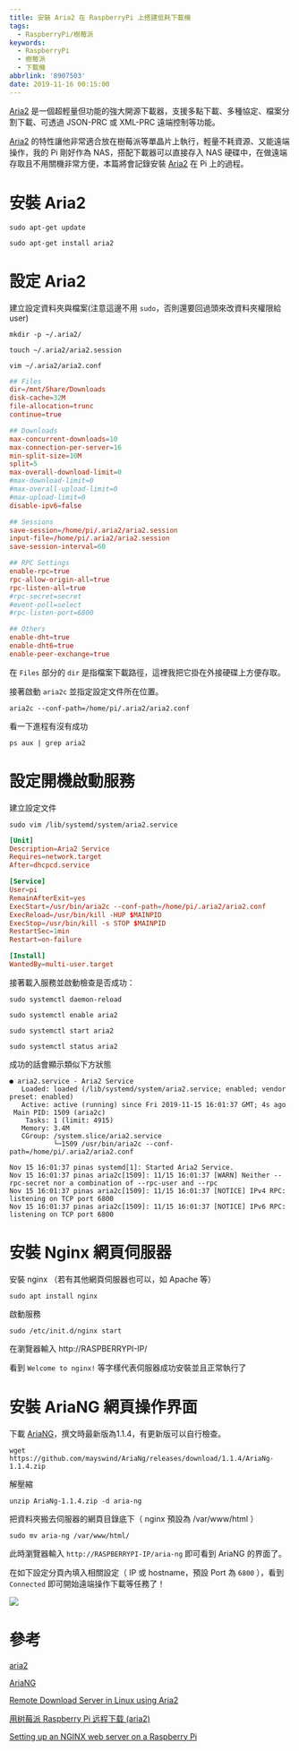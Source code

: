 ```yaml
---
title: 安裝 Aria2 在 RaspberryPi 上搭建低耗下載機
tags:
  - RaspberryPi/樹莓派
keywords:
  - RaspberryPi
  - 樹莓派
  - 下載機
abbrlink: '8907503'
date: 2019-11-16 00:15:00
---
```


[Aria2](https://aria2.github.io/) 是一個超輕量但功能的強大開源下載器，支援多點下載、多種協定、檔案分割下載、可透過 JSON-PRC 或 XML-PRC 遠端控制等功能。<!--more-->

[Aria2](https://aria2.github.io/) 的特性讓他非常適合放在樹莓派等單晶片上執行，輕量不耗資源、又能遠端操作，我的 Pi 剛好作為 NAS，搭配下載器可以直接存入 NAS 硬碟中，在做遠端存取且不用關機非常方便，本篇將會記錄安裝 [Aria2](https://aria2.github.io/) 在 Pi 上的過程。

# 安裝 Aria2

`sudo apt-get update`

`sudo apt-get install aria2`

# 設定 Aria2

建立設定資料夾與檔案(注意這邊不用 `sudo`，否則還要回過頭來改資料夾權限給 user)

`mkdir -p ~/.aria2/`

`touch ~/.aria2/aria2.session`

`vim ~/.aria2/aria2.conf`

```conf
## Files
dir=/mnt/Share/Downloads
disk-cache=32M
file-allocation=trunc
continue=true

## Downloads
max-concurrent-downloads=10
max-connection-per-server=16
min-split-size=10M
split=5
max-overall-download-limit=0
#max-download-limit=0
#max-overall-upload-limit=0
#max-upload-limit=0
disable-ipv6=false

## Sessions
save-session=/home/pi/.aria2/aria2.session
input-file=/home/pi/.aria2/aria2.session
save-session-interval=60

## RPC Settings
enable-rpc=true
rpc-allow-origin-all=true
rpc-listen-all=true
#rpc-secret=secret
#event-poll=select
#rpc-listen-port=6800

## Others
enable-dht=true
enable-dht6=true
enable-peer-exchange=true
```

在 `Files` 部分的 `dir` 是指檔案下載路徑，這裡我把它掛在外接硬碟上方便存取。

接著啟動 `aria2c` 並指定設定文件所在位置。

`aria2c --conf-path=/home/pi/.aria2/aria2.conf`

看一下進程有沒有成功

`ps aux | grep aria2`

# 設定開機啟動服務

建立設定文件

`sudo vim /lib/systemd/system/aria2.service`

```conf
[Unit]
Description=Aria2 Service
Requires=network.target
After=dhcpcd.service

[Service]
User=pi
RemainAfterExit=yes
ExecStart=/usr/bin/aria2c --conf-path=/home/pi/.aria2/aria2.conf
ExecReload=/usr/bin/kill -HUP $MAINPID
ExecStop=/usr/bin/kill -s STOP $MAINPID
RestartSec=1min
Restart=on-failure

[Install]
WantedBy=multi-user.target
```

接著載入服務並啟動檢查是否成功：

`sudo systemctl daemon-reload`

`sudo systemctl enable aria2`

`sudo systemctl start aria2`

`sudo systemctl status aria2`

成功的話會顯示類似下方狀態

```shell
● aria2.service - Aria2 Service
   Loaded: loaded (/lib/systemd/system/aria2.service; enabled; vendor preset: enabled)
   Active: active (running) since Fri 2019-11-15 16:01:37 GMT; 4s ago
 Main PID: 1509 (aria2c)
    Tasks: 1 (limit: 4915)
   Memory: 3.4M
   CGroup: /system.slice/aria2.service
           └─1509 /usr/bin/aria2c --conf-path=/home/pi/.aria2/aria2.conf

Nov 15 16:01:37 pinas systemd[1]: Started Aria2 Service.
Nov 15 16:01:37 pinas aria2c[1509]: 11/15 16:01:37 [WARN] Neither --rpc-secret nor a combination of --rpc-user and --rpc
Nov 15 16:01:37 pinas aria2c[1509]: 11/15 16:01:37 [NOTICE] IPv4 RPC: listening on TCP port 6800
Nov 15 16:01:37 pinas aria2c[1509]: 11/15 16:01:37 [NOTICE] IPv6 RPC: listening on TCP port 6800
```

# 安裝 Nginx 網頁伺服器

安裝 nginx （若有其他網頁伺服器也可以，如 Apache 等）

`sudo apt install nginx`

啟動服務

`sudo /etc/init.d/nginx start`

在瀏覽器輸入 http://RASPBERRYPI-IP/

看到 `Welcome to nginx!` 等字樣代表伺服器成功安裝並且正常執行了

# 安裝 AriaNG 網頁操作界面

下載 [AriaNG](https://github.com/mayswind/AriaNg/releases)，撰文時最新版為1.1.4，有更新版可以自行檢查。

`wget https://github.com/mayswind/AriaNg/releases/download/1.1.4/AriaNg-1.1.4.zip`

解壓縮

`unzip AriaNg-1.1.4.zip -d aria-ng`

把資料夾搬去伺服器的網頁目錄底下（ nginx 預設為 /var/www/html ）

`sudo mv aria-ng /var/www/html/`

此時瀏覽器輸入 `http://RASPBERRYPI-IP/aria-ng` 即可看到 AriaNG 的界面了。

在如下設定分頁內填入相關設定（ IP 或 hostname，預設 Port 為 `6800` ），看到 `Connected` 即可開始遠端操作下載等任務了！

![](https://static.driftking.tw/2024/06/c632f23e0f3162be245f09da848e301c.png)

# 參考

[aria2](https://github.com/aria2/aria2)

[AriaNG](https://github.com/mayswind/AriaNg)

[Remote Download Server in Linux using Aria2](https://medium.com/@sajithneyo/remote-download-server-in-linux-using-aria2-5bd3ee1a54b2)

[用树莓派 Raspberry Pi 远程下载 (aria2)](https://li-aaron.github.io/2019/01/aira2-on-raspberry/)

[Setting up an NGINX web server on a Raspberry Pi](https://www.raspberrypi.org/documentation/remote-access/web-server/nginx.md)